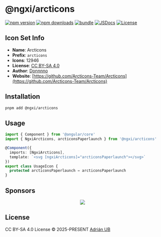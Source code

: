 # @ngxi/arcticons

[![npm version][npm-version-src]][npm-version-href]
[![npm downloads][npm-downloads-src]][npm-downloads-href]
[![bundle][bundle-src]][bundle-href]
[![JSDocs][jsdocs-src]][jsdocs-href]
[![License][license-src]][license-href]

## Icon Set Info

- **Name**: Arcticons
- **Prefix**: `arcticons`
- **Icons**: 12946
- **License**: [CC BY-SA 4.0](https://creativecommons.org/licenses/by-sa/4.0/)
- **Author**: [Donnnno](https://github.com/Arcticons-Team/Arcticons)
- **Website**: [https://github.com/Arcticons-Team/Arcticons](https://github.com/Arcticons-Team/Arcticons)

## Installation

```sh
pnpm add @ngxi/arcticons
```

## Usage

```ts
import { Component } from '@angular/core'
import { NgxiArcticons, arcticonsPaperlaunch } from '@ngxi/arcticons'

@Component({
  imports: [NgxiArcticons],
  template: `<svg [ngxiArcticons]="arcticonsPaperlaunch"></svg>`
})
export class UsageIcon {
  protected arcticonsPaperlaunch = arcticonsPaperlaunch
}
```

## Sponsors

<p align="center">
  <a href="https://cdn.jsdelivr.net/gh/adrian-ub/static/sponsors.svg">
    <img src='https://cdn.jsdelivr.net/gh/adrian-ub/static/sponsors.svg'/>
  </a>
</p>

## License

CC BY-SA 4.0 License © 2025-PRESENT [Adrián UB](https://github.com/adrian-ub)

<!-- Badges -->

[npm-version-src]: https://img.shields.io/npm/v/@ngxi/arcticons?style=flat&colorA=080f12&colorB=1fa669
[npm-version-href]: https://npmjs.com/package/@ngxi/arcticons
[npm-downloads-src]: https://img.shields.io/npm/dm/@ngxi/arcticons?style=flat&colorA=080f12&colorB=1fa669
[npm-downloads-href]: https://npmjs.com/package/@ngxi/arcticons
[bundle-src]: https://img.shields.io/bundlephobia/minzip/@ngxi/arcticons?style=flat&colorA=080f12&colorB=1fa669&label=minzip
[bundle-href]: https://bundlephobia.com/result?p=@ngxi/arcticons
[license-src]: https://img.shields.io/npm/l/@ngxi/arcticons?style=flat&colorA=080f12&colorB=1fa669
[license-href]: https://github.com/adrian-ub/ngxi/blob/main/LICENSE
[jsdocs-src]: https://img.shields.io/badge/jsdocs-reference-080f12?style=flat&colorA=080f12&colorB=1fa669
[jsdocs-href]: https://www.jsdocs.io/package/@ngxi/arcticons
